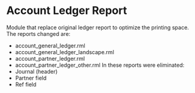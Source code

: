 Account Ledger Report
=====================

Module that replace original ledger report to optimize the printing space.
The reports changed are:
- account_general_ledger.rml
- account_general_ledger_landscape.rml
- account_partner_ledger.rml
- account_partner_ledger_other.rml
In these reports were eliminated:
- Journal (header)
- Partner field
- Ref field